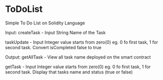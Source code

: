 # ToDoList
Simple To Do List on Solidity Language

Input: 
createTask - Input String Name of the Task

taskUpdate - Input Integer value starts from zero(0) eg. 0 fo first task, 1 for second task.
             Convert isCompleted false to true


Output:
getAllTask - View all task name deployed on the smart contract

getTask - Input Integer value starts from zero(0) eg. 0 fo first task, 1 for second task.
          Display that tasks name and status (true or false)
